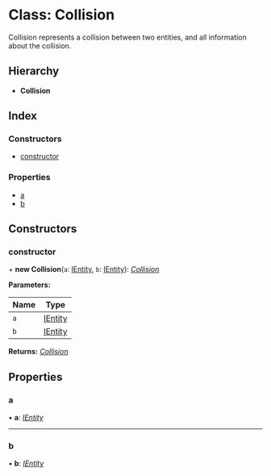 
# Class: Collision

Collision represents a collision between two entities, and all information
about the collision.

## Hierarchy

* **Collision**

## Index

### Constructors

* [constructor](_standard_collision_collision_.collision.md#constructor)

### Properties

* [a](_standard_collision_collision_.collision.md#a)
* [b](_standard_collision_collision_.collision.md#b)

## Constructors

###  constructor

\+ **new Collision**(`a`: [IEntity](../interfaces/_entity_ientity_.ientity.md), `b`: [IEntity](../interfaces/_entity_ientity_.ientity.md)): *[Collision](_standard_collision_collision_.collision.md)*

**Parameters:**

Name | Type |
------ | ------ |
`a` | [IEntity](../interfaces/_entity_ientity_.ientity.md) |
`b` | [IEntity](../interfaces/_entity_ientity_.ientity.md) |

**Returns:** *[Collision](_standard_collision_collision_.collision.md)*

## Properties

###  a

• **a**: *[IEntity](../interfaces/_entity_ientity_.ientity.md)*

___

###  b

• **b**: *[IEntity](../interfaces/_entity_ientity_.ientity.md)*
